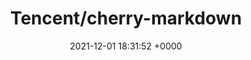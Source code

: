---
title: "Tencent/cherry-markdown"
link: "https://github.com/Tencent/cherry-markdown"
date: "2021-12-01 18:31:52 +0000"
---